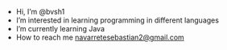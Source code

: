 - Hi, I’m @bvsh1
- I’m interested in learning programming in different languages
- I’m currently learning Java
- How to reach me navarretesebastian2@gmail.com

<!---
bvsh1/bvsh1 is a ✨ special ✨ repository because its `README.md` (this file) appears on your GitHub profile.
You can click the Preview link to take a look at your changes.
--->
